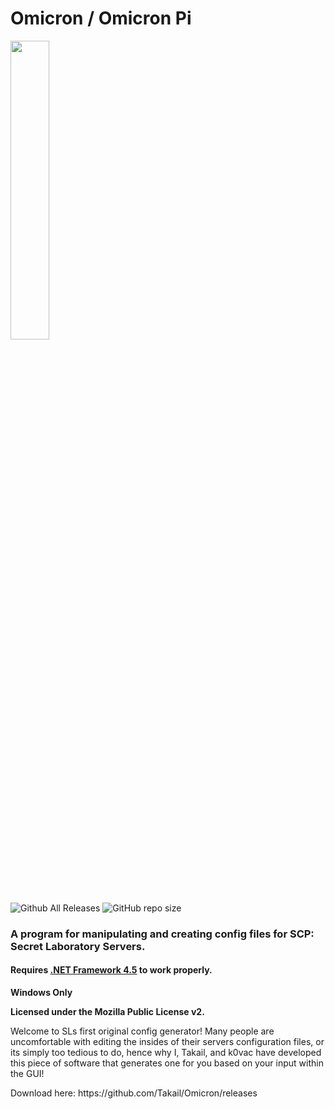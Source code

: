 # Omicron / Omicron Pi
<img width="35%" height="35%" src="https://i.gyazo.com/a47cfebc1f35131bd8c93907c9e7f8a5.png"></img>

![Github All Releases](https://img.shields.io/github/downloads/Takail/Omicron/total.svg?style=flat-square&color=blueviolet)
![GitHub repo size](https://img.shields.io/github/repo-size/Takail/Omicron?style=flat-square)
<h3><b>A program for manipulating and creating config files for SCP: Secret Laboratory Servers.</b></h3>


<h4>Requires <a href="https://dotnet.microsoft.com/download/dotnet-framework/net45">.NET Framework 4.5</a> to work properly.</h4>
<b>Windows Only</b>

<b>Licensed under the Mozilla Public License v2.</b>

<p>Welcome to SLs first original config generator! Many people are uncomfortable with editing the insides of their servers configuration files, or its simply too tedious to do, hence why I, Takail, and k0vac have developed this piece of software that generates one for you based on your input within the GUI!</p>

<p> Download here: https://github.com/Takail/Omicron/releases </p>
